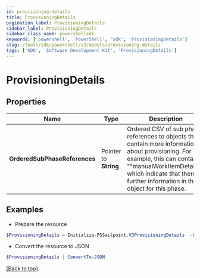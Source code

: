 ```yaml
---
id: provisioning-details
title: ProvisioningDetails
pagination_label: ProvisioningDetails
sidebar_label: ProvisioningDetails
sidebar_class_name: powershellsdk
keywords: ['powershell', 'PowerShell', 'sdk', 'ProvisioningDetails'] 
slug: /tools/sdk/powershell/v3/models/provisioning-details
tags: ['SDK', 'Software Development Kit', 'ProvisioningDetails']
---
```



# ProvisioningDetails

## Properties

Name | Type | Description | Notes
------------ | ------------- | ------------- | -------------
**OrderedSubPhaseReferences** |  Pointer to **String** | Ordered CSV of sub phase references to objects that contain more information about provisioning. For example, this can contain ""manualWorkItemDetails"" which indicate that there is further information in that object for this phase. | [optional] 

## Examples

- Prepare the resource
```powershell
$ProvisioningDetails = Initialize-PSSailpoint.V3ProvisioningDetails  -OrderedSubPhaseReferences manualWorkItemDetails
```

- Convert the resource to JSON
```powershell
$ProvisioningDetails | ConvertTo-JSON
```


[[Back to top]](#) 

